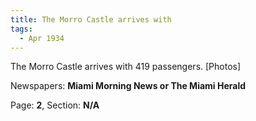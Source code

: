 ```yaml
---  
title: The Morro Castle arrives with  
tags:  
  - Apr 1934  
---  
```

  
The Morro Castle arrives with 419 passengers. [Photos]  
  
Newspapers: **Miami Morning News or The Miami Herald**  
  
Page: **2**, Section: **N/A** 
